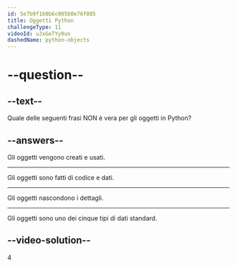 ```yaml
---
id: 5e7b9f160b6c005b0e76f085
title: Oggetti Python
challengeType: 11
videoId: uJxGeTYy0us
dashedName: python-objects
---
```


# --question--

## --text--

Quale delle seguenti frasi NON è vera per gli oggetti in Python?

## --answers--

Gli oggetti vengono creati e usati.

---

Gli oggetti sono fatti di codice e dati.

---

Gli oggetti nascondono i dettagli.

---

Gli oggetti sono uno dei cinque tipi di dati standard.

## --video-solution--

4

